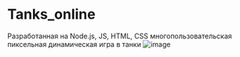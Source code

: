 # Tanks_online
Разработанная на Node.js, JS, HTML, CSS многопользовательская пиксельная динамическая игра в танки
![image](https://github.com/user-attachments/assets/07b2428f-4087-451b-9f8d-f9e0be92e99e)
